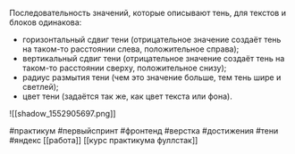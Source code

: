 Последовательность значений, которые описывают тень, для текстов и блоков одинакова:

  

- горизонтальный сдвиг тени (отрицательное значение создаёт тень на таком-то расстоянии слева, положительное справа);
- вертикальный сдвиг тени (отрицательное значение создаёт тень на таком-то расстоянии сверху, положительное снизу);
- радиус размытия тени (чем это значение больше, тем тень шире и светлей);
- цвет тени (задаётся так же, как цвет текста или фона).

![[shadow_1552905697.png]]

#практикум #первыйспринт #фронтенд #верстка #достижения  #тени #яндекс 
[[работа]]
[[курс практикума фуллстак]]